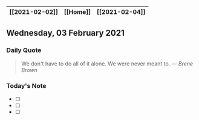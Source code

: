 | [[2021-02-02]] | [[Home]] | [[2021-02-04]] |
| :------------: | :------: | :------------: |

## Wednesday, 03 February 2021

### Daily Quote
> We don't have to do all of it alone. We were never meant to.
> &mdash; <cite>Brene Brown</cite>

### Today's Note

- [ ] 
- [ ] 
- [ ] 